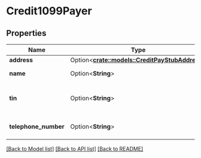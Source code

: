 # Credit1099Payer

## Properties

Name | Type | Description | Notes
------------ | ------------- | ------------- | -------------
**address** | Option<[**crate::models::CreditPayStubAddress**](CreditPayStubAddress.md)> |  | [optional]
**name** | Option<**String**> | Name of payer. | [optional]
**tin** | Option<**String**> | Tax identification number of payer. | [optional]
**telephone_number** | Option<**String**> | Telephone number of payer. | [optional]

[[Back to Model list]](../README.md#documentation-for-models) [[Back to API list]](../README.md#documentation-for-api-endpoints) [[Back to README]](../README.md)


